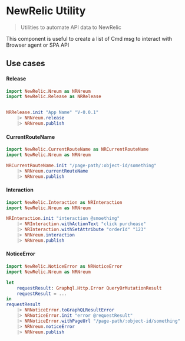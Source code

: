 # NewRelic Utility

> Utilities to automate API data to NewRelic

This component is useful to create a list of Cmd msg to interact with Browser agent or SPA API

## Use cases

#### Release
```elm
import NewRelic.Nreum as NRNreum
import NewRelic.Release as NRRelease


NRRelease.init "App Name" "V-0.0.1"
    |> NRNreum.release
    |> NRNreum.publish
```

#### CurrentRouteName
```elm
import NewRelic.CurrentRouteName as NRCurrentRouteName
import NewRelic.Nreum as NRNreum

NRCurrentRouteName.init "/page-path/:object-id/something"
    |> NRNreum.currentRouteName
    |> NRNreum.publish
```

#### Interaction
```elm
import NewRelic.Interaction as NRInteraction
import NewRelic.Nreum as NRNreum

NRInteraction.init "interaction @smoething"
    |> NRInteraction.withActionText "click purchease"
    |> NRInteraction.withSetAttribute "orderId" "123"
    |> NRNreum.interaction
    |> NRNreum.publish
```

#### NoticeError
```elm
import NewRelic.NoticeError as NRNoticeError
import NewRelic.Nreum as NRNreum

let
    requestResult: Graphql.Http.Error QueryOrMutationResult
    requestResult = ...
in
requestResult
    |> NRNoticeError.toGraphQLResultError
    |> NRNoticeError.init "error @requestResult"
    |> NRNoticeError.withPageUrl "/page-path/:object-id/something"
    |> NRNreum.noticeError
    |> NRNreum.publish
```
